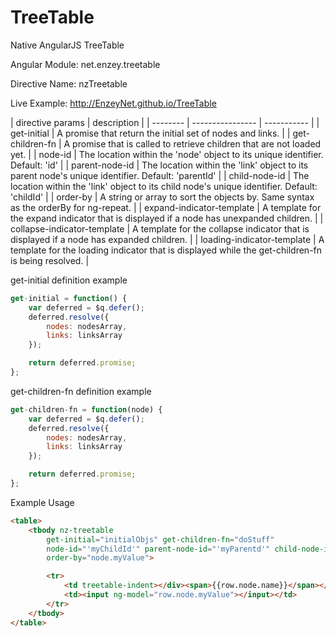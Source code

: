 TreeTable
=========

Native AngularJS TreeTable

Angular Module: net.enzey.treetable

Directive Name: nzTreetable

Live Example: http://EnzeyNet.github.io/TreeTable

| directive params | description |
| -------- | ---------------- | ----------- |
| get-initial | A promise that return the initial set of nodes and links. |
| get-children-fn | A promise that is called to retrieve children that are not loaded yet. |
| node-id | The location within the 'node' object to its unique identifier. Default: 'id' |
| parent-node-id | The location within the 'link' object to its parent node's unique identifier. Default: 'parentId' |
| child-node-id | The location within the 'link' object to its child node's unique identifier. Default: 'childId' |
| order-by | A string or array to sort the objects by. Same syntax as the orderBy for ng-repeat. |
| expand-indicator-template | A template for the expand indicator that is displayed if a node has unexpanded children. |
| collapse-indicator-template | A template for the collapse indicator that is displayed if a node has expanded children. |
| loading-indicator-template | A template for the loading indicator that is displayed while the get-children-fn is being resolved. |

get-initial definition example
```javascript
get-initial = function() {
	var deferred = $q.defer();
	deferred.resolve({
		nodes: nodesArray,
		links: linksArray
	});

	return deferred.promise;
};
```

get-children-fn definition example
```javascript
get-children-fn = function(node) {
	var deferred = $q.defer();
	deferred.resolve({
		nodes: nodesArray,
		links: linksArray
	});

	return deferred.promise;
};
```

Example Usage
```html
<table>
	<tbody nz-treetable
		get-initial="initialObjs" get-children-fn="doStuff"
		node-id="'myChildId'" parent-node-id="'myParentd'" child-node-id="'myId'"
		order-by="node.myValue">

		<tr>
			<td treetable-indent></div><span>{{row.node.name}}</span></td>
			<td><input ng-model="row.node.myValue"></input></td>
		</tr>
	</tbody>
</table>
```
